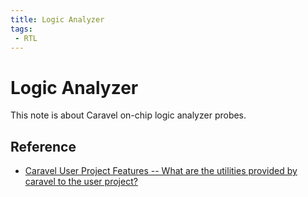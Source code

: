 ```yaml
---
title: Logic Analyzer
tags:
 - RTL
---
```


# Logic Analyzer

This note is about Caravel on-chip logic analyzer probes.

## Reference

* [Caravel User Project Features -- What are the utilities provided by caravel
  to the user
  project?](https://www.youtube.com/watch?v=zJhnmilXGPo&feature=youtu.be)

